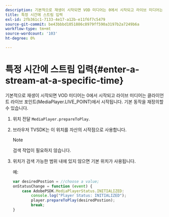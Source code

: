 ```yaml
---
description: 기본적으로 재생이 시작되면 VOD 미디어는 0에서 시작되고 라이브 미디어는 클라이언트 라이브 포인트(MediaPlayer.LIVE_POINT)에서 시작됩니다. 기본 동작을 재정의할 수 있습니다.
title: 특정 시간에 스트림 입력
exl-id: 2fb361c1-7133-4e17-a12b-e11f6f7c5479
source-git-commit: be43bbbd1051886c8979ff590a3197b2a7249b6a
workflow-type: tm+mt
source-wordcount: '103'
ht-degree: 0%

---
```


# 특정 시간에 스트림 입력{#enter-a-stream-at-a-specific-time}

기본적으로 재생이 시작되면 VOD 미디어는 0에서 시작되고 라이브 미디어는 클라이언트 라이브 포인트(MediaPlayer.LIVE_POINT)에서 시작됩니다. 기본 동작을 재정의할 수 있습니다.

1. 위치 전달 `MediaPlayer.prepareToPlay`.
1. 브라우저 TVSDK는 이 위치를 자산의 시작점으로 사용합니다.

   >[!NOTE]
   >
   >검색 작업이 필요하지 않습니다.

1. 위치가 검색 가능한 범위 내에 있지 않으면 기본 위치가 사용됩니다.

   예:

   ```js
   var desiredPostion = //choose a value; 
   onStatusChange = function (event) { 
       case AdobePSDK.MediaPlayerStatus.INITIALIZED: 
           console.log("Player Status: INITIALIZED"); 
           player.prepareToPlay(desiredPostion); 
           break; 
   } 
   ```
